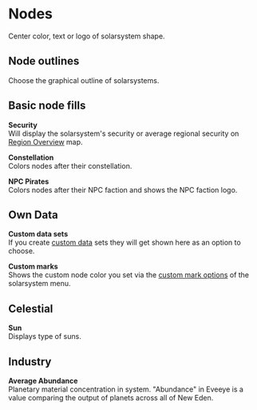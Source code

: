 # Nodes
Center color, text or logo of solarsystem shape.

## Node outlines
Choose the graphical outline of solarsystems.

## Basic node fills
**Security**<br>
Will display the solarsystem's security or average regional security on [Region Overview](https://eveeye.readthedocs.io/en/latest/map/layout/) map.

**Constellation**<br>
Colors nodes after their constellation.

**NPC Pirates**<br>
Colors nodes after their NPC faction and shows the NPC faction logo.

## Own Data
**Custom data sets**<br>
If you create [custom data](https://eveeyeechoes.readthedocs.io/en/latest/data/database/) sets they will get shown here as an option to choose.

**Custom marks**<br>
Shows the custom node color you set via the [custom mark options](https://eveeyeechoes.readthedocs.io/en/latest/sharing/custom-marks/) of the solarsystem menu.

## Celestial
**Sun**<br>
Displays type of suns.

## Industry
**Average Abundance**<br>
Planetary material concentration in system. "Abundance" in Eveeye is a value comparing the output of planets across all of New Eden.


<!--stackedit_data:
eyJoaXN0b3J5IjpbMTIxNTAzNjgzMSw5MzM3NzU5MywtMTIxMT
kyNTE3Nyw0Nzc1Mzk5OSw4MDkyMjk5ODgsMTY1NTM5NjA1Mywx
NzUyODQyNTAzLC0xMDcyOTA3MzQ2LC0xNjMyMjM2MzI2LDE3Nz
E5NDkzNDYsMTU5NzM5NDIzN119
-->